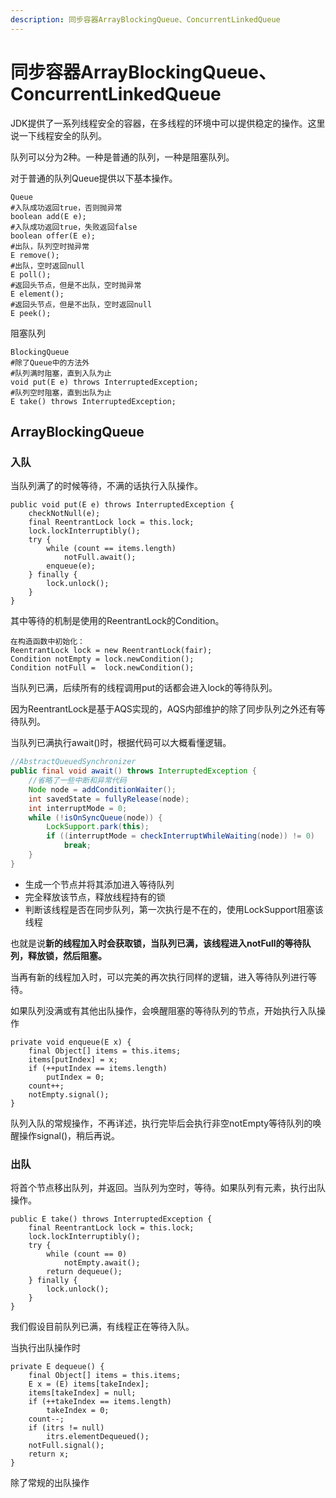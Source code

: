 ```yaml
---
description: 同步容器ArrayBlockingQueue、ConcurrentLinkedQueue
---
```

# 同步容器ArrayBlockingQueue、ConcurrentLinkedQueue

JDK提供了一系列线程安全的容器，在多线程的环境中可以提供稳定的操作。这里说一下线程安全的队列。

队列可以分为2种。一种是普通的队列，一种是阻塞队列。

对于普通的队列Queue提供以下基本操作。

```
Queue
#入队成功返回true，否则抛异常
boolean add(E e);
#入队成功返回true，失败返回false
boolean offer(E e);
#出队，队列空时抛异常
E remove();
#出队，空时返回null
E poll();
#返回头节点，但是不出队，空时抛异常
E element();
#返回头节点，但是不出队，空时返回null
E peek();
```

阻塞队列

```
BlockingQueue
#除了Queue中的方法外
#队列满时阻塞，直到入队为止
void put(E e) throws InterruptedException;
#队列空时阻塞，直到出队为止
E take() throws InterruptedException;
```

## ArrayBlockingQueue

### 入队

当队列满了的时候等待，不满的话执行入队操作。

```
public void put(E e) throws InterruptedException {
    checkNotNull(e);
    final ReentrantLock lock = this.lock;
    lock.lockInterruptibly();
    try {
        while (count == items.length)
            notFull.await();
        enqueue(e);
    } finally {
        lock.unlock();
    }
}
```

其中等待的机制是使用的ReentrantLock的Condition。

```
在构造函数中初始化：
ReentrantLock lock = new ReentrantLock(fair);
Condition notEmpty = lock.newCondition();
Condition notFull =  lock.newCondition();
```

当队列已满，后续所有的线程调用put的话都会进入lock的等待队列。

因为ReentrantLock是基于AQS实现的，AQS内部维护的除了同步队列之外还有等待队列。

当队列已满执行await()时，根据代码可以大概看懂逻辑。

```java
//AbstractQueuedSynchronizer
public final void await() throws InterruptedException {
    //省略了一些中断和异常代码
    Node node = addConditionWaiter();
    int savedState = fullyRelease(node);
    int interruptMode = 0;
    while (!isOnSyncQueue(node)) {
        LockSupport.park(this);
        if ((interruptMode = checkInterruptWhileWaiting(node)) != 0)
            break;
    }
}
```

- 生成一个节点并将其添加进入等待队列
- 完全释放该节点，释放线程持有的锁
- 判断该线程是否在同步队列，第一次执行是不在的，使用LockSupport阻塞该线程

也就是说**新的线程加入时会获取锁，当队列已满，该线程进入notFull的等待队列，释放锁，然后阻塞。**

当再有新的线程加入时，可以完美的再次执行同样的逻辑，进入等待队列进行等待。

如果队列没满或有其他出队操作，会唤醒阻塞的等待队列的节点，开始执行入队操作

```
private void enqueue(E x) {
    final Object[] items = this.items;
    items[putIndex] = x;
    if (++putIndex == items.length)
		putIndex = 0;
	count++;
	notEmpty.signal();
}
```

队列入队的常规操作，不再详述，执行完毕后会执行非空notEmpty等待队列的唤醒操作signal()，稍后再说。

### 出队

将首个节点移出队列，并返回。当队列为空时，等待。如果队列有元素，执行出队操作。

```
public E take() throws InterruptedException {
    final ReentrantLock lock = this.lock;
    lock.lockInterruptibly();
    try {
        while (count == 0)
            notEmpty.await();
        return dequeue();
    } finally {
        lock.unlock();
    }
}
```

我们假设目前队列已满，有线程正在等待入队。

当执行出队操作时

```
private E dequeue() {
    final Object[] items = this.items;
    E x = (E) items[takeIndex];
    items[takeIndex] = null;
    if (++takeIndex == items.length)
        takeIndex = 0;
    count--;
    if (itrs != null)
        itrs.elementDequeued();
    notFull.signal();
    return x;
}
```

除了常规的出队操作